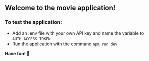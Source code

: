 ##  Welcome to the movie application!

### To test the application:

- Add an .env file with your own API key and name the variable to ``AUTH_ACCESS_TOKEN``
- Run the application with the command ``npm run dev``


**Have fun! 🎉**